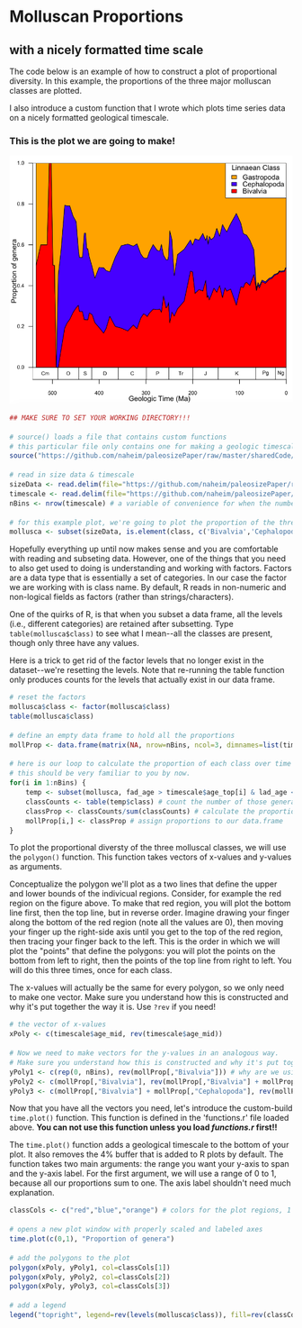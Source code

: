 # Molluscan Proportions
## with a nicely formatted time scale

The code below is an example of how to construct a plot of proportional diversity. In this example, the proportions of the three major molluscan classes are plotted. 

I also introduce a custom function that I wrote which plots time series data on a nicely formatted geological timescale. 

### This is the plot we are going to make!
![molluscan proportions](propMollClass.png)

````r
## MAKE SURE TO SET YOUR WORKING DIRECTORY!!!

# source() loads a file that contains custom functions
# this particular file only contains one for making a geologic timescale
source("https://github.com/naheim/paleosizePaper/raw/master/sharedCode/functions.r")

# read in size data & timescale
sizeData <- read.delim(file="https://github.com/naheim/paleosizePaper/raw/master/rawDataFiles/bodySizes.txt")
timescale <- read.delim(file="https://github.com/naheim/paleosizePaper/raw/master/rawDataFiles/timescale.txt")
nBins <- nrow(timescale) # a variable of convenience for when the number of stages is used

# for this example plot, we're going to plot the proportion of the three major molluscan classes
mollusca <- subset(sizeData, is.element(class, c('Bivalvia','Cephalopoda','Gastropoda')))
````

Hopefully everything up until now makes sense and you are comfortable with reading and subseting data. However, one of the things that you need to also get used to doing is understanding and working with factors. Factors are a data type that is essentially a set of categories. In our case the factor we are working with is class name. By default, R reads in non-numeric and non-logical fields as factors (rather than strings/characters). 

One of the quirks of R, is that when you subset a data frame, all the levels (i.e., different categories) are retained after subsetting. Type ``table(mollusca$class)`` to see what I mean--all the classes are present, though only three have any values.

Here is a trick to get rid of the factor levels that no longer exist in the dataset--we're resetting the levels. Note that re-running the table function only produces counts for the levels that actually exist in our data frame.

````r
# reset the factors
mollusca$class <- factor(mollusca$class) 
table(mollusca$class)

# define an empty data frame to hold all the proportions
mollProp <- data.frame(matrix(NA, nrow=nBins, ncol=3, dimnames=list(timescale$interval_name, levels(mollusca$class))))

# here is our loop to calculate the proportion of each class over time
# this should be very familiar to you by now.
for(i in 1:nBins) {
	temp <- subset(mollusca, fad_age > timescale$age_top[i] & lad_age < timescale$age_bottom[i]) # get all genera alive in interval
	classCounts <- table(temp$class) # count the number of those genera in each category
	classProp <- classCounts/sum(classCounts) # calculate the proportions
	mollProp[i,] <- classProp # assign proportions to our data.frame
}
````

To plot the proportional diversty of the three molluscal classes, we will use the ``polygon()`` function. This function takes vectors of x-values and y-values as arguments. 

Conceptualize the polygon we'll plot as a two lines that define the upper and lower bounds of the indivicual regions. Consider, for example the red region on the figure above. To make that red region, you will plot the bottom line first, then the top line, but in reverse order. Imagine drawing your finger along the bottom of the red region (note all the values are 0), then moving your finger up the right-side axis until you get to the top of the red region, then tracing your finger back to the left. This is the order in which we will plot the "points" that define the polygons: you will plot the points on the bottom from left to right, then the points of the top line from right to left. You will do this three times, once for each class. 

The x-values will actually be the same for every polygon, so we only need to make one vector. Make sure you understand how this is constructed and why it's put together the way it is.  Use ``?rev`` if you need!

````r
# the vector of x-values 
xPoly <- c(timescale$age_mid, rev(timescale$age_mid)) 

# Now we need to make vectors for the y-values in an analogous way.
# Make sure you understand how this is constructed and why it's put together the way it is.  Use ?rep if you need!
yPoly1 <- c(rep(0, nBins), rev(mollProp[,"Bivalvia"])) # why are we using rep(0, nBins)?
yPoly2 <- c(mollProp[,"Bivalvia"], rev(mollProp[,"Bivalvia"] + mollProp[,"Cephalopoda"]))
yPoly3 <- c(mollProp[,"Bivalvia"] + mollProp[,"Cephalopoda"], rev(mollProp[,"Bivalvia"] + mollProp[,"Cephalopoda"] + mollProp[,"Gastropoda"])) # why are we using rep(0, nBins)?
````

Now that you have all the vectors you need, let's introduce the custom-build ``time.plot()`` function. This function is defined in the 'functions.r' file loaded above. **You can not use this function unless you load *functions.r* first!!**

The ``time.plot()`` function adds a geological timescale to the bottom of your plot. It also removes the 4% buffer that is added to R plots by default. The function takes two main arguments: the range you want your y-axis to span and the y-axis label. For the first argument, we will use a range of 0 to 1, because all our proportions sum to one. The axis label shouldn't need much explanation.

````r
classCols <- c("red","blue","orange") # colors for the plot regions, 1 for each class

# opens a new plot window with properly scaled and labeled axes
time.plot(c(0,1), "Proportion of genera")

# add the polygons to the plot
polygon(xPoly, yPoly1, col=classCols[1])
polygon(xPoly, yPoly2, col=classCols[2])
polygon(xPoly, yPoly3, col=classCols[3])

# add a legend
legend("topright", legend=rev(levels(mollusca$class)), fill=rev(classCols), bg="white", title="Linnaean Class") # I use rev() here so the classes are listed on the legend in the same order they appear in on the plot.
````
